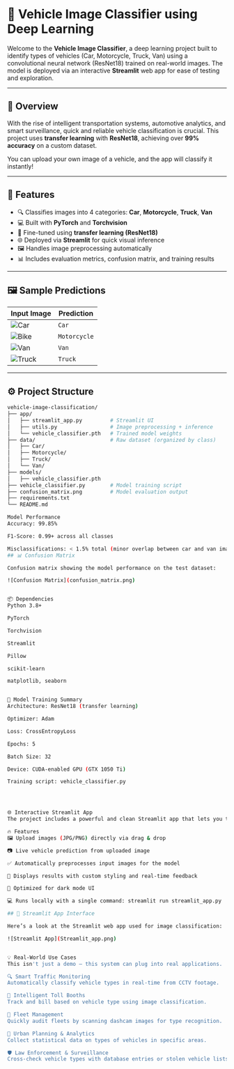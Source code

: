 # 🚗 Vehicle Image Classifier using Deep Learning

Welcome to the **Vehicle Image Classifier**, a deep learning project built to identify types of vehicles (Car, Motorcycle, Truck, Van) using a convolutional neural network (ResNet18) trained on real-world images. The model is deployed via an interactive **Streamlit** web app for ease of testing and exploration.

---

## 📌 Overview

With the rise of intelligent transportation systems, automotive analytics, and smart surveillance, quick and reliable vehicle classification is crucial. This project uses **transfer learning** with **ResNet18**, achieving over **99% accuracy** on a custom dataset.

You can upload your own image of a vehicle, and the app will classify it instantly!

---

## 🚀 Features

- 🔍 Classifies images into 4 categories: **Car**, **Motorcycle**, **Truck**, **Van**
- 💻 Built with **PyTorch** and **Torchvision**
- 🧠 Fine-tuned using **transfer learning (ResNet18)**
- 🌐 Deployed via **Streamlit** for quick visual inference
- 🖼️ Handles image preprocessing automatically
- 📊 Includes evaluation metrics, confusion matrix, and training results

---

## 🖼️ Sample Predictions

| Input Image | Prediction |
|-------------|------------|
| ![Car](data/Car/car_sample.jpg) | `Car` |
| ![Bike](data/Motorcycle/bike_sample.jpg) | `Motorcycle` |
| ![Van](data/Van/van_sample.jpg) | `Van` |
| ![Truck](data/Truck/truck_sample.jpg) | `Truck` |

---

## ⚙️ Project Structure

```bash
vehicle-image-classification/
├── app/
│   ├── streamlit_app.py         # Streamlit UI
│   ├── utils.py                 # Image preprocessing + inference
│   └── vehicle_classifier.pth   # Trained model weights
├── data/                        # Raw dataset (organized by class)
│   ├── Car/
│   ├── Motorcycle/
│   ├── Truck/
│   └── Van/
├── models/
│   ├── vehicle_classifier.pth 
├── vehicle_classifier.py        # Model training script
├── confusion_matrix.png         # Model evaluation output
├── requirements.txt
└── README.md

Model Performance
Accuracy: 99.85%

F1-Score: 0.99+ across all classes

Misclassifications: < 1.5% total (minor overlap between car and van images)
## 📊 Confusion Matrix

Confusion matrix showing the model performance on the test dataset:

![Confusion Matrix](confusion_matrix.png)


📦 Dependencies
Python 3.8+

PyTorch

Torchvision

Streamlit

Pillow

scikit-learn

matplotlib, seaborn


🧠 Model Training Summary
Architecture: ResNet18 (transfer learning)

Optimizer: Adam

Loss: CrossEntropyLoss

Epochs: 5

Batch Size: 32

Device: CUDA-enabled GPU (GTX 1050 Ti)

Training script: vehicle_classifier.py




🌐 Interactive Streamlit App
The project includes a powerful and clean Streamlit app that lets you test the model instantly in your browser.

🔥 Features
🖼️ Upload images (JPG/PNG) directly via drag & drop

📷 Live vehicle prediction from uploaded image

✅ Automatically preprocesses input images for the model

🎯 Displays results with custom styling and real-time feedback

🌙 Optimized for dark mode UI

💻 Runs locally with a single command: streamlit run streamlit_app.py

## 📸 Streamlit App Interface

Here’s a look at the Streamlit web app used for image classification:

![Streamlit App](Streamlit_app.png)


💡 Real-World Use Cases
This isn't just a demo — this system can plug into real applications.

🔍 Smart Traffic Monitoring
Automatically classify vehicle types in real-time from CCTV footage.

🚗 Intelligent Toll Booths
Track and bill based on vehicle type using image classification.

🧾 Fleet Management
Quickly audit fleets by scanning dashcam images for type recognition.

🚦 Urban Planning & Analytics
Collect statistical data on types of vehicles in specific areas.

🛡️ Law Enforcement & Surveillance
Cross-check vehicle types with database entries or stolen vehicle lists.
